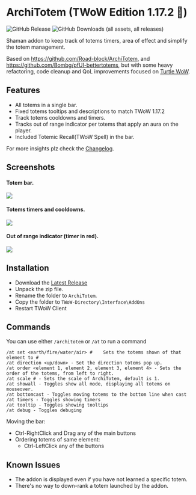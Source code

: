 # ArchiTotem (TWoW Edition 1.17.2 🐢)

![GitHub Release](https://img.shields.io/github/v/release/codeshard/ArchiTotem?style=for-the-badge)
![GitHub Downloads (all assets, all releases)](https://img.shields.io/github/downloads/codeshard/ArchiTotem/total?style=for-the-badge)


Shaman addon to keep track of totems timers, area of effect and simplify the totem management.

Based on https://github.com/Road-block/ArchiTotem, and https://github.com/Bombg/pfUI-bettertotems, but with some heavy refactoring, code cleanup and QoL improvements focused on [Turtle WoW](http://turtle-wow.org).

## Features
 - All totems in a single bar.
 - Fixed totems tooltips and descriptions to match TWoW 1.17.2
 - Track totems cooldowns and timers.
 - Tracks out of range indicator per totems that apply an aura on the player.
 - Included Totemic Recall(TWoW Spell) in the bar.
 
For more insights plz check the [Changelog](https://github.com/codeshard/ArchiTotem/blob/master/Changelog.txt).

## Screenshots

#### Totem bar.

![](https://i.ibb.co/qgHYVXk/Screenshot-2025-01-08-58-1920x1080.png)

#### Totems timers and cooldowns.

![](https://i.ibb.co/M5QWYGZ/Screenshot-2025-01-08-12-1920x1080.png)

#### Out of range indicator (timer in red).

![](https://i.ibb.co/3zVwcDn/Screenshot-2025-01-08-32-1920x1080.png)



## Installation
 - Download the [Latest Release](https://github.com/codeshard/ArchiTotem/releases/latest)
 - Unpack the zip file.
 - Rename the folder to `ArchiTotem`.
 - Copy the folder to `TWoW-Directory\Interface\AddOns`
 - Restart TWoW Client 

## Commands
You can use either `/architotem` or `/at` to run a command
```
/at set <earth/fire/water/air> #    Sets the totems shown of that element to #
/at direction <up/down> - Set the direction totems pop up.
/at order <element 1, element 2, element 3, element 4> - Sets the order of the totems, from left to right.
/at scale # - Sets the scale of ArchiTotem, default is 1.
/at showall - Toggles show all mode, displaying all totems on mouseover.
/at bottomcast - Toggles moving totems to the bottom line when cast
/at timers - Toggles showing timers
/at tooltip - Toggles showing tooltips
/at debug - Toggles debuging
```

Moving the bar:
 - Ctrl-RightClick and Drag any of the main buttons
 - Ordering totems of same element:
    - Ctrl-LeftClick any of the buttons

## Known Issues
- The addon is displayed even if you have not learned a specific totem.
- There's no way to down-rank a totem launched by the addon.
